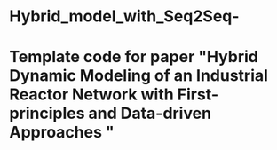# Hybrid_model_with_Seq2Seq-
# Template code for paper "Hybrid Dynamic Modeling of an Industrial Reactor Network with First-principles and Data-driven Approaches "

